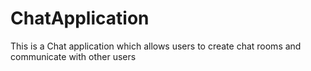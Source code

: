 # ChatApplication
This is a Chat application which allows users to create chat rooms and communicate with other users
